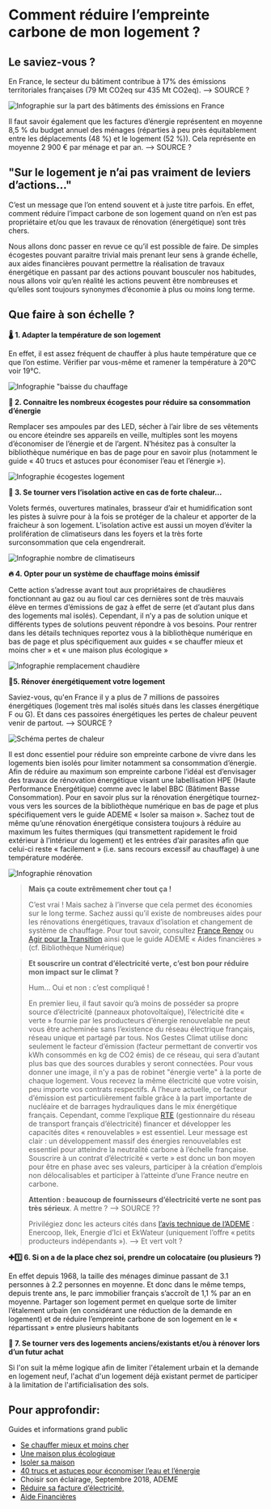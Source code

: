 # **Comment réduire l’empreinte carbone de mon logement ?**

## Le saviez-vous ?

En France, le secteur du bâtiment contribue à 17% des émissions territoriales françaises (79 Mt CO2eq sur 435 Mt CO2eq). --> SOURCE ?

![Infographie sur la part des bâtiments des émissions en France](https://ecolab-data.netlify.app/images/HCC_emissions_secteur_logement.PNG)

Il faut savoir également que les factures d’énergie représentent en moyenne 8,5 % du budget annuel des ménages (réparties à peu près équitablement entre les déplacements (48 %) et le logement (52 %)). Cela représente en moyenne 2 900 € par ménage et par an. --> SOURCE ?

## "Sur le logement je n’ai pas vraiment de leviers d’actions…"

C’est un message que l’on entend souvent et à juste titre parfois. En effet, comment réduire l’impact carbone de son logement quand on n’en est pas propriétaire et/ou que les travaux de rénovation (énergétique) sont très chers.

Nous allons donc passer en revue ce qu’il est possible de faire. De simples écogestes pouvant paraitre trivial mais prenant leur sens à grande échelle, aux aides financières pouvant permettre la réalisation de travaux énergétique en passant par des actions pouvant bousculer nos habitudes, nous allons voir qu’en réalité les actions peuvent être nombreuses et qu’elles sont toujours synonymes d’économie à plus ou moins long terme.

## Que faire à son échelle ?

**🌡 1. Adapter la température de son logement**

En effet, il est assez fréquent de chauffer à plus haute température que ce que l’on estime. Vérifier par vous-même et ramener la température à 20°C voir 19°C.

![Infographie "baisse du chauffage](https://ecolab-data.netlify.app/images/Chiffres-cles_limiter_temperature_logement.png)

**🧐 2. Connaitre les nombreux écogestes pour réduire sa consommation d’énergie**

Remplacer ses ampoules par des LED, sécher à l’air libre de ses vêtements ou encore éteindre ses appareils en veille, multiples sont les moyens d’économiser de l’énergie et de l’argent. N’hésitez pas à consulter la bibliothèque numérique en bas de page pour en savoir plus (notamment le guide « 40 trucs et astuces pour économiser l’eau et l’énergie »).

![Infographie écogestes logement](https://ecolab-data.netlify.app/images/Chiffres-cles_Consommation-elec-logement.png)

**🥵 3. Se tourner vers l’isolation active en cas de forte chaleur...**

Volets fermés, ouvertures matinales, brasseur d’air et humidification sont les pistes à suivre pour à la fois se protéger de la chaleur et apporter de la fraicheur à son logement. L’isolation active est aussi un moyen d’éviter la prolifération de climatiseurs dans les foyers et la très forte surconsommation que cela engendrerait.

![Infographie nombre de climatiseurs](https://ecolab-data.netlify.app/images/Chiffres-cles_Climatisation-passive.png)

**🔥 4. Opter pour un système de chauffage moins émissif**

Cette action s’adresse avant tout aux propriétaires de chaudières fonctionnant au gaz ou au fioul car ces dernières sont de très mauvais élève en termes d’émissions de gaz à effet de serre (et d’autant plus dans des logements mal isolés). Cependant, il n’y a pas de solution unique et différents types de solutions peuvent répondre à vos besoins. Pour rentrer dans les détails techniques reportez vous à la bibliothèque numérique en bas de page et plus spécifiquement aux guides « se chauffer mieux et moins cher » et « une maison plus écologique »

![Infographie remplacement chaudière](https://ecolab-data.netlify.app/images/Chiffres-cles_Changement-chaudiere.png)

**🔨5. Rénover énergétiquement votre logement**

Saviez-vous, qu'en France il y a plus de 7 millions de passoires énergétiques (logement très mal isolés situés dans les classes énergétique F ou G). Et dans ces passoires énergétiques les pertes de chaleur peuvent venir de partout. --> SOURCE ?

![Schéma pertes de chaleur](https://ecolab-data.netlify.app/images/Pertes_chaleur.PNG)

Il est donc essentiel pour réduire son empreinte carbone de vivre dans les logements bien isolés pour limiter notamment sa consommation d’énergie. Afin de réduire au maximum son empreinte carbone l’idéal est d’envisager des travaux de rénovation énergétique visant une labellisation HPE (Haute Performance Energétique) comme avec le label BBC (Bâtiment Basse Consommation). Pour en savoir plus sur la rénovation énergétique tournez-vous vers les sources de la bibliothèque numérique en bas de page et plus spécifiquement vers le guide ADEME « Isoler sa maison ». Sachez tout de même qu’une rénovation énergétique consistera toujours à réduire au maximum les fuites thermiques (qui transmettent rapidement le froid extérieur à l’intérieur du logement) et les entrées d’air parasites afin que celui-ci reste « facilement » (i.e. sans recours excessif au chauffage) à une température modérée.

![Infographie rénovation](https://ecolab-data.netlify.app/images/Chiffres-cles_renovation_energetique_bati_v2.png)

> **Mais ça coute extrêmement cher tout ça !**
>
> C’est vrai ! Mais sachez à l’inverse que cela permet des économies sur le long terme. Sachez aussi qu’il existe de nombreuses aides pour les rénovations énergétiques, travaux d’isolation et changement de système de chauffage. Pour tout savoir, consultez [France Renov](https://france-renov.gouv.fr/fr/trouver-un-conseiller) ou [Agir pour la Transition](https://agirpourlatransition.ademe.fr/particuliers/finances/aides-a-renovation) ainsi que le guide ADEME « Aides financières » (cf. Bibliothèque Numérique)

> **Et souscrire un contrat d’électricité verte, c’est bon pour réduire mon impact sur le climat ?**
>
> Hum… Oui et non : c’est compliqué !
>
> En premier lieu, il faut savoir qu’à moins de posséder sa propre source d’électricité (panneaux photovoltaïque), l’électricité dite « verte » fournie par les producteurs d’énergie renouvelable ne peut vous être acheminée sans l’existence du réseau électrique français, réseau unique et partagé par tous. Nos Gestes Climat utilise donc seulement le facteur d’émission (facteur permettant de convertir vos kWh consommés en kg de CO2 émis) de ce réseau, qui sera d’autant plus bas que des sources durables y seront connectées. Pour vous donner une image, il n'y a pas de robinet "énergie verte" à la porte de chaque logement. Vous recevez la même électricité que votre voisin, peu importe vos contrats respectifs.
> A l’heure actuelle, ce facteur d’émission est particulièrement faible grâce à la part importante de nucléaire et de barrages hydrauliques dans le mix énergétique français. Cependant, comme l’explique [RTE](https://assets.rte-france.com/prod/public/2021-12/Futurs-Energetiques-2050-principaux-resultats.pdf) (gestionnaire du réseau de transport français d’électricité) financer et développer les capacités dites « renouvelables » est essentiel. Leur message est clair : un développement massif des énergies renouvelables est essentiel pour atteindre la neutralité carbone à l’échelle française. Souscrire à un contrat d’électricité « verte » est donc un bon moyen pour être en phase avec ses valeurs, participer à la création d’emplois non délocalisables et participer à l’atteinte d’une France neutre en carbone.
>
> **Attention : beaucoup de fournisseurs d’électricité verte ne sont pas très sérieux**. A mettre ? --> SOURCE ??
>
> Privilégiez donc les acteurs cités dans [l’avis technique de l’ADEME](https://librairie.ademe.fr/energies-renouvelables-reseaux-et-stockage/1035-offres-d-electricite-verte.html) : Enercoop, Ilek, Energie d’Ici et EkWateur (uniquement l’offre « petits producteurs indépendants »).
> --> Et vert volt ?

**✚1️⃣ 6. Si on a de la place chez soi, prendre un colocataire (ou plusieurs ?)**

En effet depuis 1968, la taille des ménages diminue passant de 3.1 personnes à 2.2 personnes en moyenne. Et donc dans le même temps, depuis trente ans, le parc immobilier français s’accroît de 1,1 % par an en moyenne. Partager son logement permet en quelque sorte de limiter l’étalement urbain (en considérant une réduction de la demande en logement) et de réduire l’empreinte carbone de son logement en le « répartissant » entre plusieurs habitants

**🏰 7. Se tourner vers des logements anciens/existants et/ou à rénover lors d’un futur achat**

Si l'on suit la même logique afin de limiter l'étalement urbain et la demande en logement neuf, l'achat d'un logement déjà existant permet de participer à la limitation de l'artificialisation des sols.

## Pour approfondir:

Guides et informations grand public

- [Se chauffer mieux et moins cher](https://librairie.ademe.fr/cadic/2222/guide-pratique-chauffer-mieux-moins-cher.pdf?modal=false)
- [Une maison plus écologique](https://librairie.ademe.fr/urbanisme-et-batiment/1577-une-maison-plus-ecologique-9791029710353.html)
- [Isoler sa maison](https://librairie.ademe.fr/cadic/2047/guide-pratique-isoler-sa-maison.pdf?modal=false)
- [40 trucs et astuces pour économiser l’eau et l’énergie](https://librairie.ademe.fr/cadic/1001/guide-pratique-economiser-eau-energie.pdf?modal=false)
- Choisir son éclairage, Septembre 2018, ADEME
- [Réduire sa facture d’électricité,](https://librairie.ademe.fr/changement-climatique-et-energie/1966-reduire-sa-facture-d-electricite-9791029708275.html)
- [Aide Financières](https://librairie.ademe.fr/urbanisme-et-batiment/4108-aides-financieres-2021-9791029717048.html)
